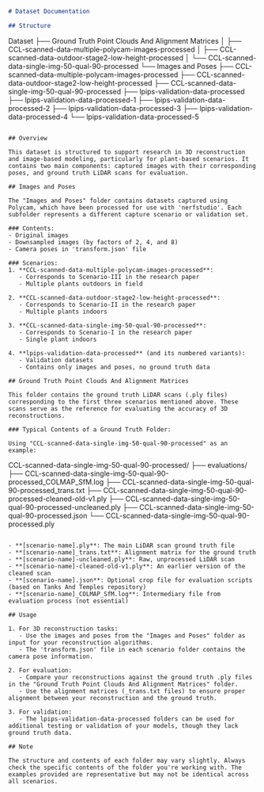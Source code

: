 ```markdown
# Dataset Documentation

## Structure

```
Dataset
├── Ground Truth Point Clouds And Alignment Matrices
│   ├── CCL-scanned-data-multiple-polycam-images-processed
│   ├── CCL-scanned-data-outdoor-stage2-low-height-processed
│   └── CCL-scanned-data-single-img-50-qual-90-processed
└── Images and Poses
    ├── CCL-scanned-data-multiple-polycam-images-processed
    ├── CCL-scanned-data-outdoor-stage2-low-height-processed
    ├── CCL-scanned-data-single-img-50-qual-90-processed
    ├── lpips-validation-data-processed
    ├── lpips-validation-data-processed-1
    ├── lpips-validation-data-processed-2
    ├── lpips-validation-data-processed-3
    ├── lpips-validation-data-processed-4
    └── lpips-validation-data-processed-5
```

## Overview

This dataset is structured to support research in 3D reconstruction and image-based modeling, particularly for plant-based scenarios. It contains two main components: captured images with their corresponding poses, and ground truth LiDAR scans for evaluation.

## Images and Poses

The "Images and Poses" folder contains datasets captured using Polycam, which have been processed for use with 'nerfstudio'. Each subfolder represents a different capture scenario or validation set.

### Contents:
- Original images
- Downsampled images (by factors of 2, 4, and 8)
- Camera poses in 'transform.json' file

### Scenarios:
1. **CCL-scanned-data-multiple-polycam-images-processed**: 
   - Corresponds to Scenario-III in the research paper
   - Multiple plants outdoors in field

2. **CCL-scanned-data-outdoor-stage2-low-height-processed**: 
   - Corresponds to Scenario-II in the research paper
   - Multiple plants indoors

3. **CCL-scanned-data-single-img-50-qual-90-processed**: 
   - Corresponds to Scenario-I in the research paper
   - Single plant indoors

4. **lpips-validation-data-processed** (and its numbered variants):
   - Validation datasets
   - Contains only images and poses, no ground truth data

## Ground Truth Point Clouds And Alignment Matrices

This folder contains the ground truth LiDAR scans (.ply files) corresponding to the first three scenarios mentioned above. These scans serve as the reference for evaluating the accuracy of 3D reconstructions.

### Typical Contents of a Ground Truth Folder:

Using "CCL-scanned-data-single-img-50-qual-90-processed" as an example:

```
CCL-scanned-data-single-img-50-qual-90-processed/
├── evaluations/
├── CCL-scanned-data-single-img-50-qual-90-processed_COLMAP_SfM.log
├── CCL-scanned-data-single-img-50-qual-90-processed_trans.txt
├── CCL-scanned-data-single-img-50-qual-90-processed-cleaned-old-v1.ply
├── CCL-scanned-data-single-img-50-qual-90-processed-uncleaned.ply
├── CCL-scanned-data-single-img-50-qual-90-processed.json
└── CCL-scanned-data-single-img-50-qual-90-processed.ply
```

- **[scenario-name].ply**: The main LiDAR scan ground truth file
- **[scenario-name]_trans.txt**: Alignment matrix for the ground truth
- **[scenario-name]-uncleaned.ply**: Raw, unprocessed LiDAR scan
- **[scenario-name]-cleaned-old-v1.ply**: An earlier version of the cleaned scan
- **[scenario-name].json**: Optional crop file for evaluation scripts (based on Tanks And Temples repository)
- **[scenario-name]_COLMAP_SfM.log**: Intermediary file from evaluation process (not essential)

## Usage

1. For 3D reconstruction tasks:
   - Use the images and poses from the "Images and Poses" folder as input for your reconstruction algorithms.
   - The 'transform.json' file in each scenario folder contains the camera pose information.

2. For evaluation:
   - Compare your reconstructions against the ground truth .ply files in the "Ground Truth Point Clouds And Alignment Matrices" folder.
   - Use the alignment matrices (_trans.txt files) to ensure proper alignment between your reconstruction and the ground truth.

3. For validation:
   - The lpips-validation-data-processed folders can be used for additional testing or validation of your models, though they lack ground truth data.

## Note

The structure and contents of each folder may vary slightly. Always check the specific contents of the folder you're working with. The examples provided are representative but may not be identical across all scenarios.
```
